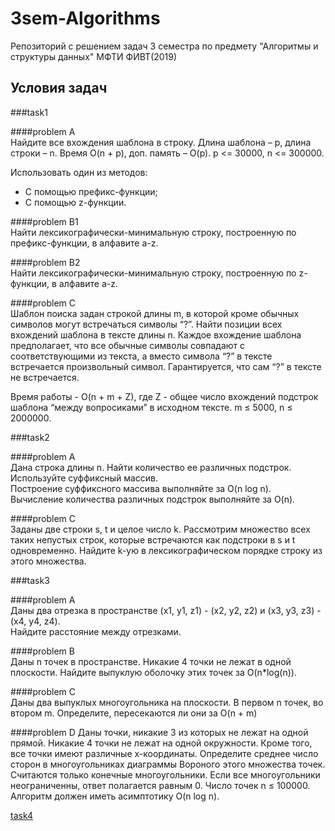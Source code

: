 # 3sem-Algorithms
Репозиторий с решением задач 3 семестра по предмету "Алгоритмы и структуры данных" МФТИ ФИВТ(2019)  
## Условия задач

###task1

####problem A  
Найдите все вхождения шаблона в строку. Длина шаблона – p, длина строки – n. Время O(n + p), доп. память – O(p).
p <= 30000, n <= 300000.

Использовать один из методов:
- С помощью префикс-функции;
- С помощью z-функции.

####problem B1  
Найти лексикографически-минимальную строку, построенную по префикс-функции, в алфавите a-z.

####problem B2  
Найти лексикографически-минимальную строку, построенную по z-функции, в алфавите a-z.

####problem C  
Шаблон поиска задан строкой длины m, в которой кроме обычных символов могут встречаться символы “?”. 
Найти позиции всех вхождений шаблона в тексте длины n. Каждое вхождение шаблона предполагает, что все обычные символы 
совпадают с соответствующими из текста, а вместо символа “?” в тексте встречается произвольный символ. 
Гарантируется, что сам “?” в тексте не встречается.

Время работы - O(n + m + Z), где Z - общее число вхождений подстрок шаблона “между вопросиками” в исходном тексте. 
m ≤ 5000, n ≤ 2000000.

###task2

####problem A  
Дана строка длины n. Найти количество ее различных подстрок. Используйте суффиксный массив.  
Построение суффиксного массива выполняйте за O(n log n). Вычисление количества различных подстрок выполняйте за O(n).

####problem C  
Заданы две строки s, t и целое число k. Рассмотрим множество всех таких непустых строк, которые встречаются как 
подстроки в s и t одновременно. Найдите k-ую в лексикографическом порядке строку из этого множества.  

###task3

####problem A  
Даны два отрезка в пространстве (x1, y1, z1) - (x2, y2, z2) и (x3, y3, z3) - (x4, y4, z4).  
Найдите расстояние между отрезками.

####problem B  
Даны n точек в пространстве. Никакие 4 точки не лежат в одной плоскости. Найдите выпуклую оболочку этих точек за O(n*log(n)). 

####problem C  
Даны два выпуклых многоугольника на плоскости. В первом n точек, во втором m. Определите, пересекаются ли они за O(n + m)

####problem D
Даны точки, никакие 3 из которых не лежат на одной прямой. Никакие 4 точки не лежат на одной окружности. Кроме того, 
все точки имеют различные x-координаты. 
Определите среднее число сторон в многоугольниках диаграммы Вороного этого множества точек. Считаются только конечные 
многоугольники. Если все многоугольники неограниченны, ответ полагается равным 0. Число точек n ≤ 100000. Алгоритм должен 
иметь асимптотику O(n log n). 

[task4](https://docs.google.com/document/d/1G2ti3Vg6jXe6FLPZqwceZwYlzt8M6yA-IOrXf-AjurA/edit)




